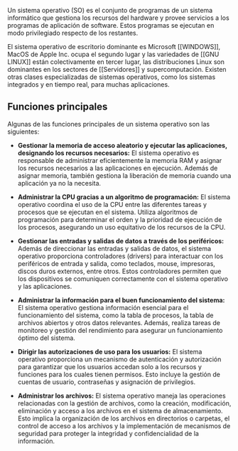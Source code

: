 Un sistema operativo (SO) es el conjunto de programas de un sistema informático que gestiona los recursos del hardware y provee servicios a los programas de aplicación de software. Estos programas se ejecutan en modo privilegiado respecto de los restantes.

El sistema operativo de escritorio dominante es Microsoft [[WINDOWS]], MacOS de Apple Inc. ocupa el segundo lugar y las variedades de [[GNU LINUX]] están colectivamente en tercer lugar, ​las distribuciones Linux son dominantes en los sectores de [[Servidores]] y supercomputación.​ Existen otras clases especializadas de sistemas operativos, como los sistemas integrados y en tiempo real, para muchas aplicaciones.
## Funciones principales

Algunas de las funciones principales de un sistema operativo son las siguientes:

- **Gestionar la memoria de acceso aleatorio y ejecutar las aplicaciones, designando los recursos necesarios:** El sistema operativo es responsable de administrar eficientemente la memoria RAM y asignar los recursos necesarios a las aplicaciones en ejecución. Además de asignar memoria, también gestiona la liberación de memoria cuando una aplicación ya no la necesita.

- **Administrar la CPU gracias a un algoritmo de programación:** El sistema operativo coordina el uso de la CPU entre las diferentes tareas y procesos que se ejecutan en el sistema. Utiliza algoritmos de programación para determinar el orden y la prioridad de ejecución de los procesos, asegurando un uso equitativo de los recursos de la CPU.

- **Gestionar las entradas y salidas de datos a través de los periféricos:** Además de direccionar las entradas y salidas de datos, el sistema operativo proporciona controladores (drivers) para interactuar con los periféricos de entrada y salida, como teclados, mouse, impresoras, discos duros externos, entre otros. Estos controladores permiten que los dispositivos se comuniquen correctamente con el sistema operativo y las aplicaciones.

- **Administrar la información para el buen funcionamiento del sistema:** El sistema operativo gestiona información esencial para el funcionamiento del sistema, como la tabla de procesos, la tabla de archivos abiertos y otros datos relevantes. Además, realiza tareas de monitoreo y gestión del rendimiento para asegurar un funcionamiento óptimo del sistema.

- **Dirigir las autorizaciones de uso para los usuarios:** El sistema operativo proporciona un mecanismo de autenticación y autorización para garantizar que los usuarios accedan solo a los recursos y funciones para los cuales tienen permisos. Esto incluye la gestión de cuentas de usuario, contraseñas y asignación de privilegios.

- **Administrar los archivos:** El sistema operativo maneja las operaciones relacionadas con la gestión de archivos, como la creación, modificación, eliminación y acceso a los archivos en el sistema de almacenamiento. Esto implica la organización de los archivos en directorios o carpetas, el control de acceso a los archivos y la implementación de mecanismos de seguridad para proteger la integridad y confidencialidad de la información.